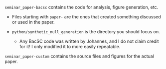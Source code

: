 `seminar_paper-bacsc` contains the code for analysis, figure generation, etc.

- Files starting with `paper-` are the ones that created something discussed or used in the paper.

- `python/synthetic_null_generation` is the directory you should focus on.

    - Any BacSC code was written by Johannes, and I do not claim credit for it! I only modified it to more easily repeatable.

`seminar_paper-custom` contains the source files and figures for the actual paper.